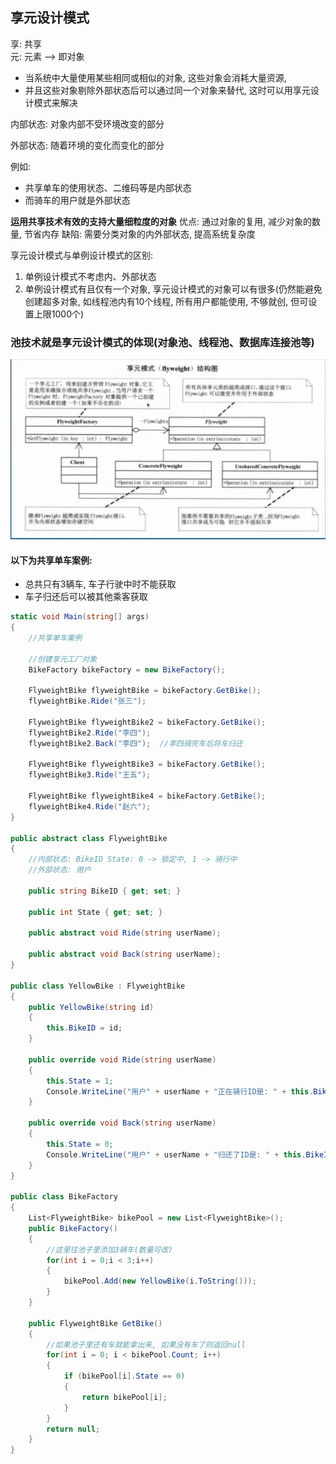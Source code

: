 ## 享元设计模式

享: 共享  
元: 元素 --> 即对象

- 当系统中大量使用某些相同或相似的对象, 这些对象会消耗大量资源,
- 并且这些对象剔除外部状态后可以通过同一个对象来替代, 这时可以用享元设计模式来解决

内部状态: 对象内部不受环境改变的部分

外部状态: 随着环境的变化而变化的部分

例如: 
- 共享单车的使用状态、二维码等是内部状态
- 而骑车的用户就是外部状态

**运用共享技术有效的支持大量细粒度的对象**
优点: 通过对象的复用, 减少对象的数量, 节省内存
缺陷: 需要分类对象的内外部状态, 提高系统复杂度

享元设计模式与单例设计模式的区别:
1. 单例设计模式不考虑内、外部状态
2. 单例设计模式有且仅有一个对象, 享元设计模式的对象可以有很多(仍然能避免创建超多对象, 如线程池内有10个线程, 所有用户都能使用, 不够就创, 但可设置上限1000个)

### 池技术就是享元设计模式的体现(对象池、线程池、数据库连接池等)

![享元设计模式UML图](../Assets/享元设计模式UML图.png)

#### 以下为共享单车案例:
- 总共只有3辆车, 车子行驶中时不能获取
- 车子归还后可以被其他乘客获取

```cs
static void Main(string[] args)
{
    //共享单车案例

    //创建享元工厂对象
    BikeFactory bikeFactory = new BikeFactory();

    FlyweightBike flyweightBike = bikeFactory.GetBike();
    flyweightBike.Ride("张三");

    FlyweightBike flyweightBike2 = bikeFactory.GetBike();
    flyweightBike2.Ride("李四");
    flyweightBike2.Back("李四");  //李四骑完车后将车归还

    FlyweightBike flyweightBike3 = bikeFactory.GetBike();
    flyweightBike3.Ride("王五");

    FlyweightBike flyweightBike4 = bikeFactory.GetBike();
    flyweightBike4.Ride("赵六");
}

public abstract class FlyweightBike
{
    //内部状态: BikeID State: 0 -> 锁定中, 1 -> 骑行中
    //外部状态: 用户

    public string BikeID { get; set; }

    public int State { get; set; }

    public abstract void Ride(string userName);

    public abstract void Back(string userName);
}

public class YellowBike : FlyweightBike
{
    public YellowBike(string id)
    {
        this.BikeID = id;
    }

    public override void Ride(string userName)
    {
        this.State = 1;
        Console.WriteLine("用户" + userName + "正在骑行ID是: " + this.BikeID + "的小黄车");
    }

    public override void Back(string userName)
    {
        this.State = 0;
        Console.WriteLine("用户" + userName + "归还了ID是: " + this.BikeID + "的小黄车");
    }
}

public class BikeFactory
{
    List<FlyweightBike> bikePool = new List<FlyweightBike>();
    public BikeFactory()
    {
        //这里往池子里添加3辆车(数量可改)
        for(int i = 0;i < 3;i++)
        {
            bikePool.Add(new YellowBike(i.ToString()));
        }
    }

    public FlyweightBike GetBike()
    {
        //如果池子里还有车就能拿出来, 如果没有车了则返回null
        for(int i = 0; i < bikePool.Count; i++)
        {
            if (bikePool[i].State == 0)
            {
                return bikePool[i];
            }
        }
        return null;
    }
}
```